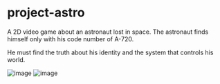 # project-astro
A 2D video game about an astronaut lost in space. The astronaut finds himself only with his code number of A-720.

He must find the truth about his identity and the system that controls his world.

![image](https://github.com/user-attachments/assets/0104c5f7-613b-40b0-86a1-4c0dc95ae678)
![image](https://github.com/user-attachments/assets/35bdad9d-7a70-4d44-9261-b6dd485cac30)

​
